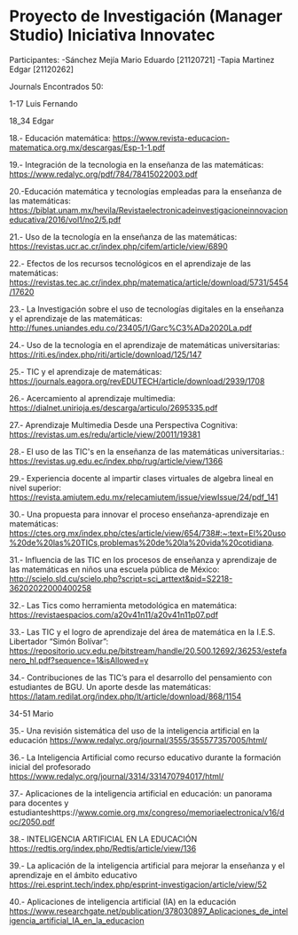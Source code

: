 # Proyecto de Investigación (Manager Studio) Iniciativa Innovatec
Participantes:
-Sánchez Mejía Mario Eduardo [21120721]
-Tapia Martinez Edgar [21120262]


Journals Encontrados 50:

1-17 Luis Fernando

18_34 Edgar

18.- Educación matemática: https://www.revista-educacion-matematica.org.mx/descargas/Esp-1-1.pdf

19.- Integración de la tecnologia en la enseñanza de las matemáticas: https://www.redalyc.org/pdf/784/78415022003.pdf 

20.-Educación matemática y tecnologías empleadas para la
enseñanza de las matemáticas: 
 https://biblat.unam.mx/hevila/Revistaelectronicadeinvestigacioneinnovacioneducativa/2016/vol1/no2/5.pdf 

21.- Uso de la tecnología en la enseñanza de las matemáticas: https://revistas.ucr.ac.cr/index.php/cifem/article/view/6890 

22.- Efectos de los recursos tecnológicos en el aprendizaje de las matemáticas: https://revistas.tec.ac.cr/index.php/matematica/article/download/5731/5454/17620 

23.- La Investigación sobre el uso de tecnologías digitales en la enseñanza y el aprendizaje de
las matemáticas: http://funes.uniandes.edu.co/23405/1/Garc%C3%ADa2020La.pdf 

24.- Uso de la tecnología en el aprendizaje de matemáticas universitarias: https://riti.es/index.php/riti/article/download/125/147 

25.- TIC y el aprendizaje de matemáticas: https://journals.eagora.org/revEDUTECH/article/download/2939/1708 

26.- Acercamiento al aprendizaje multimedia: https://dialnet.unirioja.es/descarga/articulo/2695335.pdf 

27.- Aprendizaje Multimedia
Desde una Perspectiva Cognitiva: https://revistas.um.es/redu/article/view/20011/19381 

28.- El uso de las TIC's en la enseñanza de las matemáticas universitarias.: https://revistas.ug.edu.ec/index.php/rug/article/view/1366 

29.- Experiencia docente al impartir clases virtuales de algebra lineal en nivel superior: https://revista.amiutem.edu.mx/relecamiutem/issue/viewIssue/24/pdf_141 

30.- Una propuesta para innovar el proceso enseñanza-aprendizaje en matemáticas: https://ctes.org.mx/index.php/ctes/article/view/654/738#:~:text=El%20uso%20de%20las%20TICs,problemas%20de%20la%20vida%20cotidiana.

31.- Influencia de las TIC en los procesos de enseñanza y aprendizaje de las matemáticas en niños una escuela pública de México: http://scielo.sld.cu/scielo.php?script=sci_arttext&pid=S2218-36202022000400258 

32.- Las Tics como herramienta
metodológica en matemática: https://revistaespacios.com/a20v41n11/a20v41n11p07.pdf 

33.- Las TIC y el logro de aprendizaje del área de
matemática en la I.E.S. Libertador “Simón Bolívar”: https://repositorio.ucv.edu.pe/bitstream/handle/20.500.12692/36253/estefanero_hl.pdf?sequence=1&isAllowed=y 

34.- Contribuciones de las TIC’s para el desarrollo del pensamiento con estudiantes de BGU. Un aporte desde las matemáticas: https://latam.redilat.org/index.php/lt/article/download/868/1154 

34-51 Mario

35.- Una revisión sistemática del uso de la inteligencia artificial en la educación https://www.redalyc.org/journal/3555/355577357005/html/

36.- La Inteligencia Artificial como recurso educativo durante la formación inicial del profesorado https://www.redalyc.org/journal/3314/331470794017/html/

37.- Aplicaciones de la inteligencia artificial en educación: un panorama para docentes y estudianteshttps://www.comie.org.mx/congreso/memoriaelectronica/v16/doc/2050.pdf

38.- INTELIGENCIA ARTIFICIAL EN LA EDUCACIÓN  https://redtis.org/index.php/Redtis/article/view/136

39.- La aplicación de la inteligencia artificial para mejorar la enseñanza y el aprendizaje en el ámbito educativo https://rei.esprint.tech/index.php/esprint-investigacion/article/view/52

40.- Aplicaciones de inteligencia artificial (IA) en la educación https://www.researchgate.net/publication/378030897_Aplicaciones_de_inteligencia_artificial_IA_en_la_educacion
